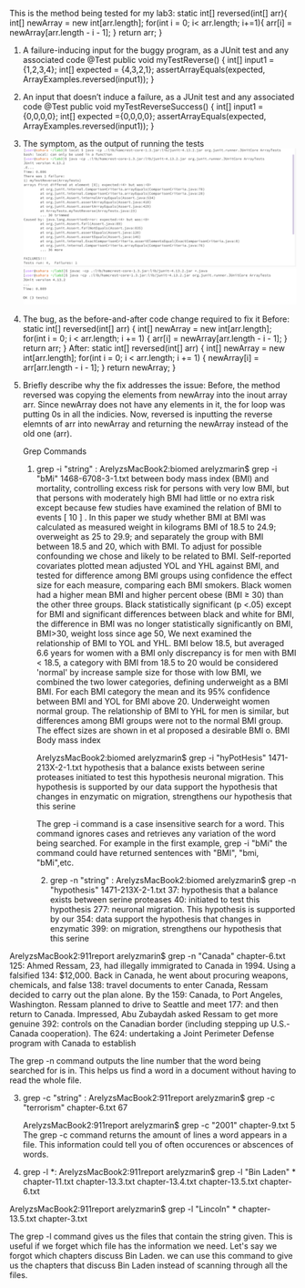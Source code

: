 This is the method being tested for my lab3:
static int[] reversed(int[] arr){
 int[] newArray = new int[arr.length];
 for(int i = 0; i< arr.length; i+=1){
     arr[i] = newArray[arr.length - i - 1];
  }
  return arr;
}
 

1. A failure-inducing input for the buggy program, as a JUnit test and any associated code
      @Test
  public void myTestReverse() {
    int[] input1 = {1,2,3,4};
    int[] expected = {4,3,2,1};
    assertArrayEquals(expected, ArrayExamples.reversed(input1));
  }
   
2. An input that doesn’t induce a failure, as a JUnit test and any associated code
     @Test
  public void myTestReverseSuccess() {
    int[] input1 = {0,0,0,0};
    int[] expected ={0,0,0,0};
    assertArrayEquals(expected, ArrayExamples.reversed(input1));
  }

   
3. The symptom, as the output of running the tests
   ![Image](testFailed.png)
   ![Image](testSuccess.png)
   
4. The bug, as the before-and-after code change required to fix it
   Before:
   static int[] reversed(int[] arr) {
    int[] newArray = new int[arr.length];
    for(int i = 0; i < arr.length; i += 1) {
      arr[i] = newArray[arr.length - i - 1];
    }
    return arr;
  }
  After:
  static int[] reversed(int[] arr) {
    int[] newArray = new int[arr.length];
    for(int i = 0; i < arr.length; i += 1) {
      newArray[i] = arr[arr.length - i - 1];
    }
    return newArray;
   }
5. Briefly describe why the fix addresses the issue: Before, the method reversed was copying the elements from newArray into the inout array arr. Since newArray does not have any elements in it, the for loop was putting 0s in all the indicies.
   Now, reversed is inputting the reverse elemnts of arr into newArray and returning the newArray instead of the old one (arr).

   Grep Commands

   1. grep -i "string" <file-name>:
      ArelyzsMacBook2:biomed arelyzmarin$ grep -i "bMi" 1468-6708-3-1.txt
        between body mass index (BMI) and mortality, controlling
        excess risk for persons with very low BMI, but that persons
        with moderately high BMI had little or no extra risk except
        because few studies have examined the relation of BMI to
        events [ 10 ] . In this paper we study whether BMI at
          BMI was calculated as measured weight in kilograms
          BMI of 18.5 to 24.9; overweight as 25 to 29.9; and
          separately the group with BMI between 18.5 and 20, which
          with BMI. To adjust for possible confounding we chose
          and likely to be related to BMI. Self-reported covariates
          plotted mean adjusted YOL and YHL against BMI, and tested
          for difference among BMI groups using confidence
          the effect size for each measure, comparing each BMI
        smokers. Black women had a higher mean BMI and higher
        percent obese (BMI ≥ 30) than the other three groups. Black
        statistically significant (p <.05) except for BMI and
        significant differences between black and white for BMI,
        the difference in BMI was no longer statistically
        significantly on BMI, BMI>30, weight loss since age 50,
        We next examined the relationship of BMI to YOL and YHL.
        BMI below 18.5, but averaged 6.6 years for women with a BMI
        only discrepancy is for men with BMI < 18.5, a category
        with BMI from 18.5 to 20 would be considered 'normal' by
        increase sample size for those with low BMI, we combined
        the two lower categories, defining underweight as a BMI
        BMI. For each BMI category the mean and its 95% confidence
        between BMI and YOL for BMI above 20. Underweight women
        normal group. The relationship of BMI to YHL for men is
        similar, but differences among BMI groups were not
        to the normal BMI group. The effect sizes are shown in
          et al proposed a desirable BMI o. BMI Body mass index
      
      ArelyzsMacBook2:biomed arelyzmarin$ grep -i "hyPotHesis" 1471-213X-2-1.txt
        hypothesis that a balance exists between serine proteases
        initiated to test this hypothesis 
        neuronal migration. This hypothesis is supported by our
        data support the hypothesis that changes in enzymatic
        on migration, strengthens our hypothesis that this serine

      The grep -i command is a case insensitive search for a word. This command ignores cases and retrieves any variation of the word being searched.
      For example in the first example, grep -i "bMi" the command could have returned sentences with "BMI", "bmi, "bMi",etc.

      2. grep -n "string" <file-name>:
         ArelyzsMacBook2:biomed arelyzmarin$ grep -n  "hypothesis" 1471-213X-2-1.txt
37:        hypothesis that a balance exists between serine proteases
40:        initiated to test this hypothesis 
277:        neuronal migration. This hypothesis is supported by our
354:        data support the hypothesis that changes in enzymatic
399:        on migration, strengthens our hypothesis that this serine


ArelyzsMacBook2:911report arelyzmarin$ grep -n  "Canada" chapter-6.txt
125:            Ahmed Ressam, 23, had illegally immigrated to Canada in 1994. Using a falsified
134:                $12,000. Back in Canada, he went about procuring weapons, chemicals, and false
138:                travel documents to enter Canada, Ressam decided to carry out the plan alone. By the
159:                Canada, to Port Angeles, Washington. Ressam planned to drive to Seattle and meet
177:                and then return to Canada. Impressed, Abu Zubaydah asked Ressam to get more genuine
392:                controls on the Canadian border (including stepping up U.S.-Canada cooperation). The
624:                undertaking a Joint Perimeter Defense program with Canada to establish

The grep -n command outputs the line number that the word being searched for is in. 
This helps us find a word in a document without having to read the whole file.

3. grep -c "string" <file-name>:
   ArelyzsMacBook2:911report arelyzmarin$ grep -c "terrorism" chapter-6.txt
  67

   ArelyzsMacBook2:911report arelyzmarin$ grep -c "2001" chapter-9.txt
  5
The grep -c command returns the amount of lines a word appears in a file. This information could tell you of often occurences or abscences
of words.

4. grep -l <string> *:
   ArelyzsMacBook2:911report arelyzmarin$ grep -l "Bin Laden" *
chapter-11.txt
chapter-13.3.txt
chapter-13.4.txt
chapter-13.5.txt
chapter-6.txt

ArelyzsMacBook2:911report arelyzmarin$ grep -l "Lincoln" *
chapter-13.5.txt
chapter-3.txt

The grep -l command gives us the files that contain the string given. This is useful if we forget which file has the information we need.
Let's say we forgot which chapters discuss Bin Laden. we can use this command to give us the chapters that discuss Bin Laden instead of scanning
through all the files.
  

   


   
